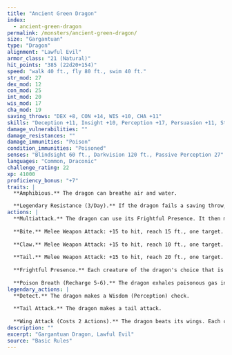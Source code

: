 ```yaml
---
title: "Ancient Green Dragon"
index:
  - ancient-green-dragon
permalink: /monsters/ancient-green-dragon/
size: "Gargantuan"
type: "Dragon"
alignment: "Lawful Evil"
armor_class: "21 (Natural)"
hit_points: "385 (22d20+154)"
speed: "walk 40 ft., fly 80 ft., swim 40 ft."
str_mod: 27
dex_mod: 12
con_mod: 25
int_mod: 20
wis_mod: 17
cha_mod: 19
saving_throws: "DEX +8, CON +14, WIS +10, CHA +11"
skills: "Deception +11, Insight +10, Perception +17, Persuasion +11, Stealth +8"
damage_vulnerabilities: ""
damage_resistances: ""
damage_immunities: "Poison"
condition_immunities: "Poisoned"
senses: "Blindsight 60 ft., Darkvision 120 ft., Passive Perception 27"
languages: "Common, Draconic"
challenge_rating: 22
xp: 41000
proficiency_bonus: "+7"
traits: |
  **Amphibious.** The dragon can breathe air and water.

  **Legendary Resistance (3/Day).** If the dragon fails a saving throw, it can choose to succeed instead.
actions: |
  **Multiattack.** The dragon can use its Frightful Presence. It then makes three attacks: one with its bite and two with its claws.
  
  **Bite.** Melee Weapon Attack: +15 to hit, reach 15 ft., one target. Hit: 19 (2d10 + 8) piercing damage plus 10 (3d6) poison damage.
  
  **Claw.** Melee Weapon Attack: +15 to hit, reach 10 ft., one target. Hit: 22 (4d6 + 8) slashing damage.
  
  **Tail.** Melee Weapon Attack: +15 to hit, reach 20 ft., one target. Hit: 17 (2d8 + 8) bludgeoning damage.
  
  **Frightful Presence.** Each creature of the dragon's choice that is within 120 feet of the dragon and aware of it must succeed on a DC 19 Wisdom saving throw or become frightened for 1 minute. A creature can repeat the saving throw at the end of each of its turns, ending the effect on itself on a success. If a creature's saving throw is successful or the effect ends for it, the creature is immune to the dragon's Frightful Presence for the next 24 hours.
  
  **Poison Breath (Recharge 5-6).** The dragon exhales poisonous gas in a 90-foot cone. Each creature in that area must make a DC 22 Constitution saving throw, taking 77 (22d6) poison damage on a failed save, or half as much damage on a successful one.  
legendary_actions: |
  **Detect.** The dragon makes a Wisdom (Perception) check.
  
  **Tail Attack.** The dragon makes a tail attack.
  
  **Wing Attack (Costs 2 Actions).** The dragon beats its wings. Each creature within 15 ft. of the dragon must succeed on a DC 23 Dexterity saving throw or take 15 (2d6 + 8) bludgeoning damage and be knocked prone. The dragon can then fly up to half its flying speed.
description: ""
excerpt: "Gargantuan Dragon, Lawful Evil"
source: "Basic Rules"
---
```

